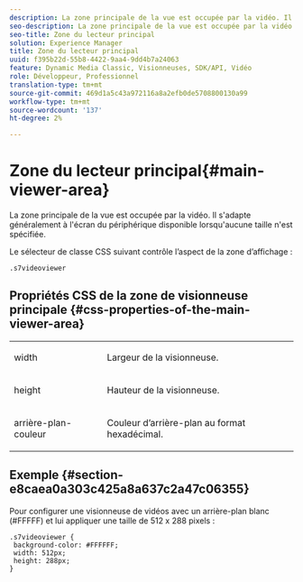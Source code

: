 ```yaml
---
description: La zone principale de la vue est occupée par la vidéo. Il s'adapte généralement à l'écran du périphérique disponible lorsqu'aucune taille n'est spécifiée.
seo-description: La zone principale de la vue est occupée par la vidéo. Il s'adapte généralement à l'écran du périphérique disponible lorsqu'aucune taille n'est spécifiée.
seo-title: Zone du lecteur principal
solution: Experience Manager
title: Zone du lecteur principal
uuid: f395b22d-55b8-4422-9aa4-9dd4b7a24063
feature: Dynamic Media Classic, Visionneuses, SDK/API, Vidéo
role: Développeur, Professionnel
translation-type: tm+mt
source-git-commit: 469d1a5c43a972116a8a2efb0de5708800130a99
workflow-type: tm+mt
source-wordcount: '137'
ht-degree: 2%

---
```



# Zone du lecteur principal{#main-viewer-area}

La zone principale de la vue est occupée par la vidéo. Il s&#39;adapte généralement à l&#39;écran du périphérique disponible lorsqu&#39;aucune taille n&#39;est spécifiée.

<!--<a id="section_061E550C1C1D4DB2BD663A898895B38C"></a>-->

Le sélecteur de classe CSS suivant contrôle l’aspect de la zone d’affichage :

```
.s7videoviewer 
```

## Propriétés CSS de la zone de visionneuse principale {#css-properties-of-the-main-viewer-area}

<table id="table_C48C56E696304C9BAFEE71BA9EA9A174"> 
 <tbody> 
  <tr> 
   <td colname="col1"> <p> <span class="codeph"> width </span> </p> </td> 
   <td colname="col2"> <p>Largeur de la visionneuse. </p> </td> 
  </tr> 
  <tr> 
   <td colname="col1"> <p> <span class="codeph"> height </span> </p> </td> 
   <td colname="col2"> <p>Hauteur de la visionneuse. </p> </td> 
  </tr> 
  <tr> 
   <td colname="col1"> <p> <span class="codeph"> arrière-plan-couleur  </span> </p> </td> 
   <td colname="col2"> <p> Couleur d’arrière-plan au format hexadécimal. </p> </td> 
  </tr> 
 </tbody> 
</table>

## Exemple {#section-e8caea0a303c425a8a637c2a47c06355}

Pour configurer une visionneuse de vidéos avec un arrière-plan blanc (#FFFFF) et lui appliquer une taille de 512 x 288 pixels :

```
.s7videoviewer { 
 background-color: #FFFFFF; 
 width: 512px; 
 height: 288px;  
}
```

